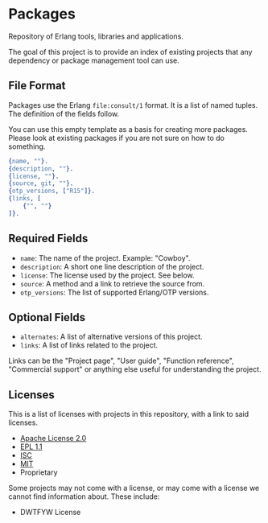 Packages
========

Repository of Erlang tools, libraries and applications.

The goal of this project is to provide an index of existing projects
that any dependency or package management tool can use.

File Format
-----------

Packages use the Erlang `file:consult/1` format. It is a list of
named tuples. The definition of the fields follow.

You can use this empty template as a basis for creating more
packages. Please look at existing packages if you are not sure
on how to do something.

``` erlang
{name, ""}.
{description, ""}.
{license, ""}.
{source, git, ""}.
{otp_versions, ["R15"]}.
{links, [
	{"", ""}
]}.
```

Required Fields
---------------

 *  `name`: The name of the project. Example: "Cowboy".
 *  `description`: A short one line description of the project.
 *  `license`: The license used by the project. See below.
 *  `source`: A method and a link to retrieve the source from.
 *  `otp_versions`: The list of supported Erlang/OTP versions.

Optional Fields
---------------

 *  `alternates`: A list of alternative versions of this project.
 *  `links`: A list of links related to the project.

Links can be the "Project page", "User guide", "Function reference",
"Commercial support" or anything else useful for understanding the
project.

Licenses
--------

This is a list of licenses with projects in this repository, with
a link to said licenses.

 *  [Apache License 2.0](http://www.apache.org/licenses/LICENSE-2.0.html)
 *  [EPL 1.1](http://www.erlang.org/EPLICENSE)
 *  [ISC](http://opensource.org/licenses/isc-license.txt)
 *  [MIT](http://opensource.org/licenses/MIT)
 *  Proprietary

Some projects may not come with a license, or may come with a license
we cannot find information about. These include:

 *  DWTFYW License
